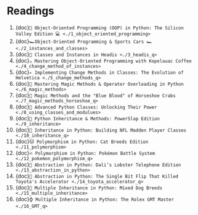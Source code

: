 # Readings
1. {doc}`🚀 Object-Oriented Programming (OOP) in Python: The Silicon Valley Edition 💻 <./1_object_oriented_programming>`
2. {doc}`🏎️Object-Oriented Programming & Sports Cars 🏎️ <./2_instances_and_classes>`
3. {doc}`🏓 Classes and Instances in Headis <./3_headis_q>`
4. {doc}`☕ Mastering Object-Oriented Programming with Kopelauac Coffee <./4_change_method_of_instances>`
5. {doc}`✍️ Implementing Change Methods in Classes: The Evolution of Helvetica <./5_change_methods_q>`
6. {doc}`🎩 Mastering Magic Methods & Operator Overloading in Python <./6_magic_methods>`
7. {doc}`🦀 Magic Methods and the "Blue Blood" of Horseshoe Crabs <./7_magic_methods_horseshoe_q>`
8. {doc}`🚀 Advanced Python Classes: Unlocking Their Power <./8_using_classes_and_modulues>`
9. {doc}`🥊 Python Inheritance & Methods: PowerSlap Edition <./9_inheritance>`
10. {doc}`🏈 Inheritance in Python: Building NFL Madden Player Classes <./10_inheritance_q>`
11. {doc}`🐱 Polymorphism in Python: Cat Breeds Edition <./11_polymorphism>`
12. {doc}`🔥 Polymorphism in Python: Pokémon Battle System <./12_pokemon_polymorphism_q>`
13. {doc}`🦞 Abstraction in Python: Dali’s Lobster Telephone Edition <./13_abstraction_in_python>`
14. {doc}`🚗 Abstraction in Python: The Single Bit Flip That Killed Toyota's Accelerator <./14_toyota_accelerator_q>`
15. {doc}`🐶 Multiple Inheritance in Python: Mixed Dog Breeds <./15_multiple_inheritance>`
16. {doc}`⌚ Multiple Inheritance in Python: The Rolex GMT Master <./16_GMT_q>`